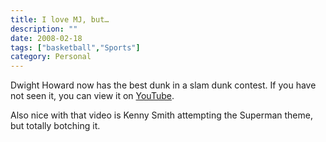 ```yaml
---
title: I love MJ, but…
description: ""
date: 2008-02-18
tags: ["basketball","Sports"]
category: Personal
---
```



Dwight Howard now has the best dunk in a slam dunk contest.  If you have not seen it, you can view it on <a href="https://web.archive.org/web/20131211165837/http://www.youtube.com/watch?v=rp__vGs3fa8">YouTube</a>.

Also nice with that video is Kenny Smith attempting the Superman theme, but totally botching it.
